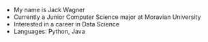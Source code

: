 * My name is Jack Wagner
* Currently a Junior Computer Science major at Moravian University
* Interested in a career in Data Science 
* Languages: Python, Java

